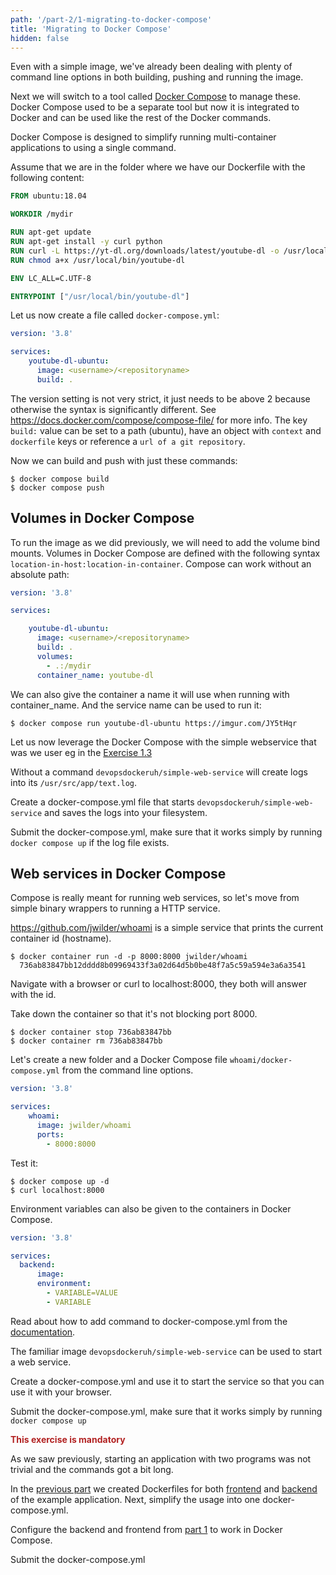 ```yaml
---
path: '/part-2/1-migrating-to-docker-compose'
title: 'Migrating to Docker Compose'
hidden: false
---
```


Even with a simple image, we've already been dealing with plenty of command line options in both building, pushing and running the image.

Next we will switch to a tool called [Docker Compose](https://docs.docker.com/compose/) to manage these. Docker Compose used to be a separate tool but now it is integrated to Docker and can be used like the rest of the Docker commands.

Docker Compose is designed to simplify running multi-container applications to using a single command.

Assume that we are in the folder where we have our Dockerfile with the following content:

```dockerfile
FROM ubuntu:18.04

WORKDIR /mydir

RUN apt-get update
RUN apt-get install -y curl python
RUN curl -L https://yt-dl.org/downloads/latest/youtube-dl -o /usr/local/bin/youtube-dl
RUN chmod a+x /usr/local/bin/youtube-dl

ENV LC_ALL=C.UTF-8

ENTRYPOINT ["/usr/local/bin/youtube-dl"]
```

Let us now create a file called `docker-compose.yml`:

```yaml
version: '3.8'

services:
    youtube-dl-ubuntu:
      image: <username>/<repositoryname>
      build: .
```

The version setting is not very strict, it just needs to be above 2 because otherwise the syntax is significantly different. See <https://docs.docker.com/compose/compose-file/> for more info. The key `build:` value can be set to a path (ubuntu), have an object with `context` and `dockerfile` keys or reference a `url of a git repository`.

Now we can build and push with just these commands:

```console
$ docker compose build
$ docker compose push
```

## Volumes in Docker Compose ##

To run the image as we did previously, we will need to add the volume bind mounts. Volumes in Docker Compose are defined with the following syntax `location-in-host:location-in-container`. Compose can work without an absolute path:

```yaml
version: '3.8'

services:

    youtube-dl-ubuntu:
      image: <username>/<repositoryname>
      build: .
      volumes:
        - .:/mydir
      container_name: youtube-dl
```

We can also give the container a name it will use when running with container_name. And the service name can be used to run it:

```console
$ docker compose run youtube-dl-ubuntu https://imgur.com/JY5tHqr
```

<exercise name="Exercise 2.1">

  Let us now leverage the Docker Compose with the simple webservice that was we user eg in the [Exercise 1.3](/part-1/2-running-and-stopping#non-tmc-exercise-exercise-13-secret-message)

  Without a command `devopsdockeruh/simple-web-service` will create logs into its `/usr/src/app/text.log`.

  Create a docker-compose.yml file that starts `devopsdockeruh/simple-web-service` and saves the logs into your
  filesystem.

  Submit the docker-compose.yml, make sure that it works simply by running `docker compose up` if the log file exists.


</exercise>

## Web services in Docker Compose ##

Compose is really meant for running web services, so let's move from simple binary wrappers to running a HTTP service.

<https://github.com/jwilder/whoami> is a simple service that prints the current container id (hostname).

```console
$ docker container run -d -p 8000:8000 jwilder/whoami
  736ab83847bb12dddd8b09969433f3a02d64d5b0be48f7a5c59a594e3a6a3541
```

Navigate with a browser or curl to localhost:8000, they both will answer with the id.

Take down the container so that it's not blocking port 8000.

```console
$ docker container stop 736ab83847bb
$ docker container rm 736ab83847bb
```

Let's create a new folder and a Docker Compose file `whoami/docker-compose.yml` from the command line options.

```yaml
version: '3.8'

services:
    whoami:
      image: jwilder/whoami
      ports:
        - 8000:8000
```

Test it:

```console
$ docker compose up -d
$ curl localhost:8000
```

Environment variables can also be given to the containers in Docker Compose.

```yaml
version: '3.8'

services:
  backend:
      image:
      environment:
        - VARIABLE=VALUE
        - VARIABLE
```

<exercise name="Exercise 2.2">

  Read about how to add command to docker-compose.yml from the [documentation](https://docs.docker.com/compose/compose-file/compose-file-v3/#command).

  The familiar image `devopsdockeruh/simple-web-service` can be used to start a web service.

  Create a docker-compose.yml and use it to start the service so that you can use it with your browser.

  Submit the docker-compose.yml, make sure that it works simply by running `docker compose up`

</exercise>

<exercise name="Exercise 2.3">

  <b style="color:firebrick;">This exercise is mandatory</b>

  As we saw previously, starting an application with two programs was not trivial and the commands got a bit long.

  In the [previous part](/part-1/6-docker-hub) we created Dockerfiles for both [frontend](https://github.com/docker-hy/material-applications/tree/main/example-frontend) and [backend](https://github.com/docker-hy/material-applications/tree/main/example-backend) of the example application. Next, simplify the usage into one docker-compose.yml.

  Configure the backend and frontend from [part 1](/part-1/6-docker-hub) to work in Docker Compose.

  Submit the docker-compose.yml

</exercise>
